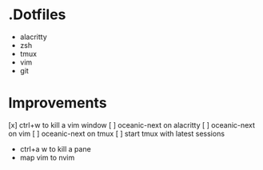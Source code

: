 # .Dotfiles

- alacritty  
- zsh   
- tmux   
- vim   
- git   



# Improvements 

[x] ctrl+w to kill a vim window
[ ] oceanic-next on alacritty
[ ] oceanic-next on vim
[ ] oceanic-next on tmux 
[ ] start tmux with latest sessions
- ctrl+a w to kill a pane 
- map vim to nvim

